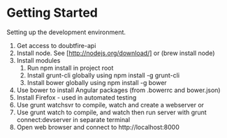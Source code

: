 # Getting Started

Setting up the development environment.

1. Get access to doubtfire-api
2. Install node. See [http://nodejs.org/download/] or (brew install node)
3. Install modules
    1. Run npm install in project root
    2. Install grunt-cli globally using npm install -g grunt-cli
    3. Install bower globally using npm install -g bower
4. Use bower to install Angular packages (from .bowerrc and bower.json)
5. Install Firefox - used in automated testing
7. Use grunt watchsvr to compile, watch and create a webserver or
8. Use grunt watch to compile, and watch then run server with grunt connect:devserver in separate terminal
7. Open web browser and connect to http://localhost:8000